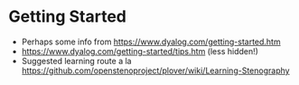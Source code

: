 # Getting Started
- Perhaps some info from https://www.dyalog.com/getting-started.htm
- https://www.dyalog.com/getting-started/tips.htm (less hidden!)
- Suggested learning route a la https://github.com/openstenoproject/plover/wiki/Learning-Stenography
